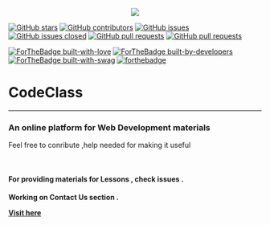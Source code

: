 <p align="center">
<img align = "center" src="https://github.com/suubh/CodeClass/blob/master/codeclass.jpg" /><br>


[![GitHub stars](https://img.shields.io/github/stars/suubh/CodeClass.svg?style=social&label=Star&maxAge=2592000)](https://suubh/CodeClass/stargazers/)
[![GitHub contributors](https://img.shields.io/github/contributors/suubh/CodeClass.svg)](https://GitHub.com/suubh/CodeClass/graphs/contributors/)
[![GitHub issues](https://img.shields.io/github/issues/suubh/CodeClass.svg)](https://github.com/suubh/CodeClass/issues)
[![GitHub issues closed](https://img.shields.io/github/issues-closed/suubh/CodeClass.svg)](https://github.com/suubh/CodeClass/issues?q=is%3Aissue+is%3Aclosed)
[![GitHub pull requests](https://img.shields.io/github/issues-pr/suubh/CodeClass.svg)](https://github.com/suubh/CodeClass/pulls)
[![GitHub pull requests](https://img.shields.io/github/issues-pr-closed/suubh/CodeClass.svg)](https://github.com/suubh/CodeClass/pulls?q=is%3Apr+is%3Aclosed)

</p>


[![ForTheBadge built-with-love](http://ForTheBadge.com/images/badges/built-with-love.svg)](http://ForTheBadge.com)
[![ForTheBadge built-by-developers](http://ForTheBadge.com/images/badges/built-by-developers.svg)](http://ForTheBadge.com)
[![ForTheBadge built-with-swag](http://ForTheBadge.com/images/badges/built-with-swag.svg)](http://ForTheBadge.com)
[![forthebadge](https://forthebadge.com/images/badges/open-source.svg)](https://forthebadge.com)


<h1> CodeClass</h1>
<hr>
<h3>An online platform for Web Development materials</h3>
<p>Feel free to conribute ,help needed for making it useful </p><br>
<h4>For providing materials for Lessons , check issues .</h4>
<h4>Working on Contact Us section .
<p><a href="https://suubh.github.io/CodeClass/templates/index.html" target="_blank" >Visit here</a></p>

